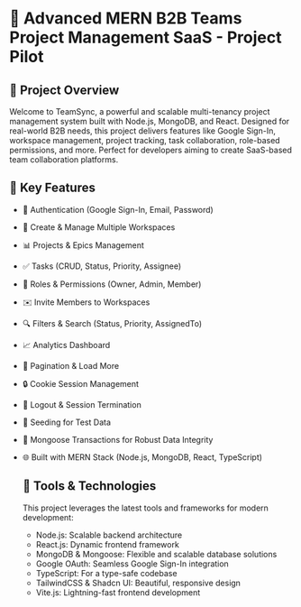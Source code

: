 # 🌟 Advanced MERN B2B Teams Project Management SaaS - Project Pilot 

## 📌 Project Overview
Welcome to TeamSync, a powerful and scalable multi-tenancy project management system built with Node.js, MongoDB, and React. Designed for real-world B2B needs, this project delivers features like Google Sign-In, workspace management, project tracking, task collaboration, role-based permissions, and more. Perfect for developers aiming to create SaaS-based team collaboration platforms.

## 🌟 Key Features
- 🔐 Authentication (Google Sign-In, Email, Password)
- 🏢 Create & Manage Multiple Workspaces
- 📊 Projects & Epics Management
- ✅ Tasks (CRUD, Status, Priority, Assignee)
- 👥 Roles & Permissions (Owner, Admin, Member)
- ✉️ Invite Members to Workspaces
- 🔍 Filters & Search (Status, Priority, AssignedTo)
- 📈 Analytics Dashboard
- 📅 Pagination & Load More
- 🔒 Cookie Session Management
- 🚪 Logout & Session Termination
- 🌱 Seeding for Test Data
- 💾 Mongoose Transactions for Robust Data Integrity
- 🌐 Built with MERN Stack (Node.js, MongoDB, React, TypeScript)

  ## 🚀 Tools & Technologies
  This project leverages the latest tools and frameworks for modern development:
  - Node.js: Scalable backend architecture
  - React.js: Dynamic frontend framework
  - MongoDB & Mongoose: Flexible and scalable database solutions
  - Google OAuth: Seamless Google Sign-In integration
  - TypeScript: For a type-safe codebase
  - TailwindCSS & Shadcn UI: Beautiful, responsive design
  - Vite.js: Lightning-fast frontend development
